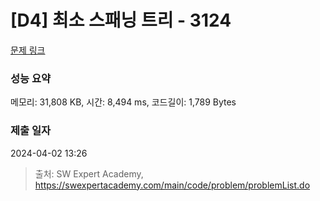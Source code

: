 # [D4] 최소 스패닝 트리 - 3124 

[문제 링크](https://swexpertacademy.com/main/code/problem/problemDetail.do?contestProbId=AV_mSnmKUckDFAWb) 

### 성능 요약

메모리: 31,808 KB, 시간: 8,494 ms, 코드길이: 1,789 Bytes

### 제출 일자

2024-04-02 13:26



> 출처: SW Expert Academy, https://swexpertacademy.com/main/code/problem/problemList.do